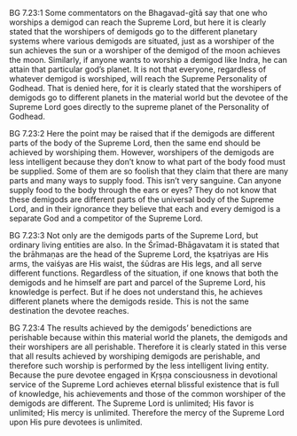 BG 7.23:1	Some commentators on the Bhagavad-gītā say that one who worships a demigod can reach the Supreme Lord, but here it is clearly stated that the worshipers of demigods go to the different planetary systems where various demigods are situated, just as a worshiper of the sun achieves the sun or a worshiper of the demigod of the moon achieves the moon. Similarly, if anyone wants to worship a demigod like Indra, he can attain that particular god’s planet. It is not that everyone, regardless of whatever demigod is worshiped, will reach the Supreme Personality of Godhead. That is denied here, for it is clearly stated that the worshipers of demigods go to different planets in the material world but the devotee of the Supreme Lord goes directly to the supreme planet of the Personality of Godhead.

BG 7.23:2	Here the point may be raised that if the demigods are different parts of the body of the Supreme Lord, then the same end should be achieved by worshiping them. However, worshipers of the demigods are less intelligent because they don’t know to what part of the body food must be supplied. Some of them are so foolish that they claim that there are many parts and many ways to supply food. This isn’t very sanguine. Can anyone supply food to the body through the ears or eyes? They do not know that these demigods are different parts of the universal body of the Supreme Lord, and in their ignorance they believe that each and every demigod is a separate God and a competitor of the Supreme Lord.

BG 7.23:3	Not only are the demigods parts of the Supreme Lord, but ordinary living entities are also. In the Śrīmad-Bhāgavatam it is stated that the brāhmaṇas are the head of the Supreme Lord, the kṣatriyas are His arms, the vaiśyas are His waist, the śūdras are His legs, and all serve different functions. Regardless of the situation, if one knows that both the demigods and he himself are part and parcel of the Supreme Lord, his knowledge is perfect. But if he does not understand this, he achieves different planets where the demigods reside. This is not the same destination the devotee reaches.

BG 7.23:4	The results achieved by the demigods’ benedictions are perishable because within this material world the planets, the demigods and their worshipers are all perishable. Therefore it is clearly stated in this verse that all results achieved by worshiping demigods are perishable, and therefore such worship is performed by the less intelligent living entity. Because the pure devotee engaged in Kṛṣṇa consciousness in devotional service of the Supreme Lord achieves eternal blissful existence that is full of knowledge, his achievements and those of the common worshiper of the demigods are different. The Supreme Lord is unlimited; His favor is unlimited; His mercy is unlimited. Therefore the mercy of the Supreme Lord upon His pure devotees is unlimited.